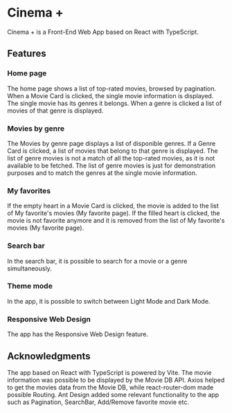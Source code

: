 # Cinema +

Cinema + is a Front-End Web App based on React with TypeScript.

## Features

### Home page

The home page shows a list of top-rated movies, browsed by pagination. When a Movie Card is clicked, the single movie information is displayed. The single movie has its genres it belongs. When a genre is clicked a list of movies of that genre is displayed.

### Movies by genre

The Movies by genre page displays a list of disponible genres. If a Genre Card is clicked, a list of movies that belong to that genre is displayed. The list of genre movies is not a match of all the top-rated movies, as it is not available to be fetched. The list of genre movies is just for demonstration purposes and to match the genres at the single movie information.

### My favorites

If the empty heart in a Movie Card is clicked, the movie is added to the list of My favorite's movies (My favorite page). If the filled heart is clicked, the movie is not favorite anymore and it is removed from the list of My favorite's movies (My favorite page).

### Search bar

In the search bar, it is possible to search for a movie or a genre simultaneously.

### Theme mode

In the app, it is possible to switch between Light Mode and Dark Mode.

### Responsive Web Design

The app has the Responsive Web Design feature.

## Acknowledgments

The app based on React with TypeScript is powered by Vite. The movie information was possible to be displayed by the Movie DB API.
Axios helped to get the movies data from the Movie DB, while react-router-dom made possible Routing.
Ant Design added some relevant functionality to the app such as Pagination, SearchBar, Add/Remove favorite movie etc.
